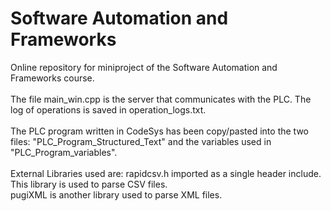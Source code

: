 <h1> Software Automation and Frameworks </h1>
Online repository for miniproject of the Software Automation and Frameworks course.
<br/> <br/>
The file main_win.cpp is the server that communicates with the PLC. The log of operations is saved in operation_logs.txt.
<br/> <br/>
The PLC program written in CodeSys has been copy/pasted into the two files: "PLC_Program_Structured_Text" and the variables used in "PLC_Program_variables".
<br/> <br/>
External Libraries used are:
rapidcsv.h imported as a single header include. This library is used to parse CSV files. <br/>
pugiXML is another library used to parse XML files.
<br/>
